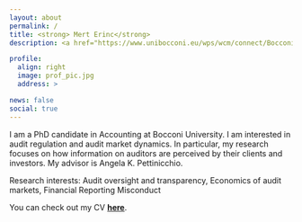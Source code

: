 ```yaml
---
layout: about
permalink: /
title: <strong> Mert Erinc</strong>
description: <a href="https://www.unibocconi.eu/wps/wcm/connect/Bocconi/SitoPubblico_EN/Navigation+Tree/Home/Faculty+and+Research/Departments/Accounting/">Bocconi University, Department of Accounting</a>.

profile:
  align: right
  image: prof_pic.jpg
  address: >

news: false
social: true
---
```


I am a PhD candidate in Accounting at Bocconi University. I am interested in audit regulation and audit market dynamics. In particular, my research focuses on how information on auditors are perceived by their clients and investors. My advisor is Angela K. Pettinicchio.

Research interests: Audit oversight and transparency, Economics of audit markets, Financial Reporting Misconduct

You can check out my CV <a href="https://drive.google.com/file/d/1bcsxpLYebWaUwtIPjXxYsZYyw1bFkI4O/view?usp=sharing"><strong> here</strong></a>.

